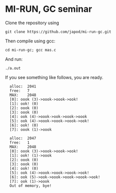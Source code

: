 
# MI-RUN, GC seminar

Clone the repository using

```git clone https://github.com/japod/mi-run-gc.git```

Then compile using gcc:

```cd mi-run-gc; gcc mas.c```

And run:

```./a.out```

If you see something like follows, you are ready.
~~~~
  alloc:  2041
  free:   7
  MAX:    2048
  [0]: oook (3)->oook->oook->ook!
  [1]: ook! (0)
  [2]: oook (0)
  [3]: oook (0)
  [4]: ook (4)->oook->ook->oook->oook
  [5]: ook (4)->oook->oook->oook->ook!
  [6]: ook! (0)
  [7]: oook (1)->oook
  
  alloc:  2047
  free:   1
  MAX:    2048
  [0]: oook (3)->oook->oook->ook!
  [1]: ook! (1)->oook
  [2]: oook (0)
  [3]: oook (0)
  [4]: ook! (0)
  [5]: ook (4)->oook->oook->oook->ook!
  [6]: ook (5)->ook->oook->oook->oook->ook!
  [7]: ook (1)->oook
  Out of memory, bye!
~~~~
